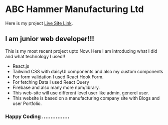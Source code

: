 # ABC Hammer Manufacturing Ltd

Here is my project [Live Site Link](https://abchammer-9adb4.web.app/).

## I am junior web developer!!!

This is my most recent project upto Now. Here I am introducing what I did and what technology I used!!

* React.js
* Tailwind CSS with daisyUI components and also my custom components  
* For form validation I used React Hook Form.
* For fetching Data I used React Query
* Firebase and also many more npm/library.
* This web-site will use different level user like admin, generel user.
* This website is based on  a manufacturing company site with Blogs and user Portfolio.



### Happy Coding ................


